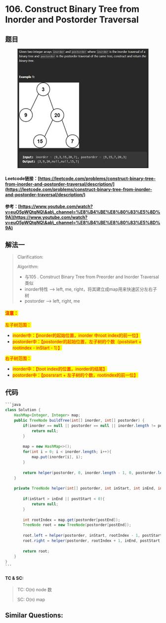 # 106. Construct Binary Tree from Inorder and Postorder Traversal

## 题目

<figure><img src="../../.gitbook/assets/image (4) (8).png" alt=""><figcaption></figcaption></figure>

#### Leetcode链接：[https://leetcode.com/problems/construct-binary-tree-from-inorder-and-postorder-traversal/description/](https://leetcode.com/problems/construct-binary-tree-from-inorder-and-postorder-traversal/description/)

#### 参考：[https://www.youtube.com/watch?v=euO5pWQtqNQ\&ab\_channel=%E8%B4%BE%E8%80%83%E5%8D%9A](https://www.youtube.com/watch?v=euO5pWQtqNQ\&ab\_channel=%E8%B4%BE%E8%80%83%E5%8D%9A)

## 解法一

> Clarification:&#x20;
>
> Algorithm:&#x20;
>
> * 与105 . Construct Binary Tree from Preorder and Inorder Traversal类似
> * inorder特性 --> left, me, right，将其建立成map用来快速区分左右子树
> * postorder --> left, right, me

#### <mark style="color:red;">注意：</mark>

<mark style="color:red;">左子树范围：</mark>

* <mark style="color:red;">inorder中：【inorder的起始位置，inorder 中root index的前一位】</mark>&#x20;
* <mark style="color:red;">postorder中：【postorder的起始位置，左子树的个数（poststart + rootindex - inStart - 1）】</mark>

<mark style="color:red;">右子树范围：</mark>

* <mark style="color:red;">inorder中：【toot index的位置，inorder的结尾】</mark>&#x20;
* <mark style="color:red;">postorder中：【posrsrart + 左子树的个数，rootindex的前一位】</mark>

## 代码

````java
```java
class Solution {
    HashMap<Integer, Integer> map;
    public TreeNode buildTree(int[] inorder, int[] postorder) {
        if(inorder == null || postorder == null || inorder.length != postorder.length) {
            return null;
        }

        map = new HashMap<>();
        for(int i = 0; i < inorder.length; i++){
            map.put(inorder[i], i);
        }

        return helper(postorder, 0, inorder.length - 1, 0, postorder.length - 1);
    }

    private TreeNode helper(int[] postorder, int inStart, int inEnd, int postStart, int postEnd){

        if(inStart > inEnd || postStart < 0){
            return null;
        }

        int rootIndex = map.get(postorder[postEnd]);
        TreeNode root = new TreeNode(postorder[postEnd]);

        root.left = helper(postorder, inStart, rootIndex - 1, postStart, postStart + rootIndex - inStart - 1);
        root.right = helper(postorder, rootIndex + 1, inEnd, postStart + rootIndex - inStart, postEnd - 1);

        return root;
    }
}
```
````

#### TC & SC:&#x20;

> TC: O(n) node 数
>
> SC: O(n) map

## **Similar Questions:**&#x20;
